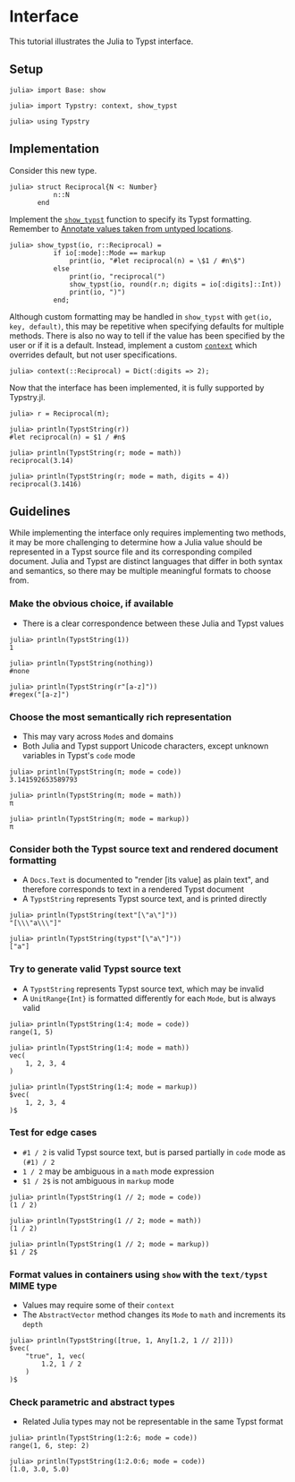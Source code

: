 
# Interface

This tutorial illustrates the Julia to Typst interface.

## Setup

```jldoctest 1
julia> import Base: show

julia> import Typstry: context, show_typst

julia> using Typstry
```

## Implementation

Consider this new type.

```jldoctest 1
julia> struct Reciprocal{N <: Number}
           n::N
       end
```

Implement the [`show_typst`](@ref) function to specify its Typst formatting.
Remember to [Annotate values taken from untyped locations](https://docs.julialang.org/en/v1/manual/performance-tips/#Annotate-values-taken-from-untyped-locations).

```jldoctest 1
julia> show_typst(io, r::Reciprocal) =
           if io[:mode]::Mode == markup
               print(io, "#let reciprocal(n) = \$1 / #n\$")
           else
               print(io, "reciprocal(")
               show_typst(io, round(r.n; digits = io[:digits]::Int))
               print(io, ")")
           end;
```

Although custom formatting may be handled in `show_typst` with `get(io, key, default)`,
this may be repetitive when specifying defaults for multiple methods.
There is also no way to tell if the value has been
specified by the user or if it is a default.
Instead, implement a custom [`context`](@ref) which overrides default,
but not user specifications.

```jldoctest 1
julia> context(::Reciprocal) = Dict(:digits => 2);
```

Now that the interface has been implemented, it is fully supported by Typstry.jl.

```jldoctest 1
julia> r = Reciprocal(π);

julia> println(TypstString(r))
#let reciprocal(n) = $1 / #n$

julia> println(TypstString(r; mode = math))
reciprocal(3.14)

julia> println(TypstString(r; mode = math, digits = 4))
reciprocal(3.1416)
```

## Guidelines

While implementing the interface only requires implementing two methods,
it may be more challenging to determine how a Julia value should be
represented in a Typst source file and its corresponding compiled document.
Julia and Typst are distinct languages that differ in both syntax and semantics,
so there may be multiple meaningful formats to choose from.

### Make the obvious choice, if available

- There is a clear correspondence between these Julia and Typst values

```jldoctest 1
julia> println(TypstString(1))
1

julia> println(TypstString(nothing))
#none

julia> println(TypstString(r"[a-z]"))
#regex("[a-z]")
```

### Choose the most semantically rich representation

- This may vary across `Mode`s and domains
- Both Julia and Typst support Unicode characters, except unknown variables in Typst's `code` mode

```jldoctest 1
julia> println(TypstString(π; mode = code))
3.141592653589793

julia> println(TypstString(π; mode = math))
π

julia> println(TypstString(π; mode = markup))
π
```

### Consider both the Typst source text and rendered document formatting

- A `Docs.Text` is documented to "render [its value] as plain text", and therefore corresponds to text in a rendered Typst document
- A `TypstString` represents Typst source text, and is printed directly

```jldoctest 1
julia> println(TypstString(text"[\"a\"]"))
"[\\\"a\\\"]"

julia> println(TypstString(typst"[\"a\"]"))
["a"]
```

### Try to generate valid Typst source text

- A `TypstString` represents Typst source text, which may be invalid
- A `UnitRange{Int}` is formatted differently for each `Mode`, but is always valid

```jldoctest 1
julia> println(TypstString(1:4; mode = code))
range(1, 5)

julia> println(TypstString(1:4; mode = math))
vec(
    1, 2, 3, 4
)

julia> println(TypstString(1:4; mode = markup))
$vec(
    1, 2, 3, 4
)$
```

### Test for edge cases

- `#1 / 2` is valid Typst source text, but is parsed partially in `code` mode as `(#1) / 2`
- `1 / 2` may be ambiguous in a `math` mode expression
- `$1 / 2$` is not ambiguous in `markup` mode

```jldoctest 1
julia> println(TypstString(1 // 2; mode = code))
(1 / 2)

julia> println(TypstString(1 // 2; mode = math))
(1 / 2)

julia> println(TypstString(1 // 2; mode = markup))
$1 / 2$
```

### Format values in containers using `show` with the `text/typst` MIME type

- Values may require some of their `context`
- The `AbstractVector` method changes its `Mode` to `math` and increments its `depth`

```jldoctest 1
julia> println(TypstString([true, 1, Any[1.2, 1 // 2]]))
$vec(
    "true", 1, vec(
        1.2, 1 / 2
    )
)$
```

### Check parametric and abstract types

- Related Julia types may not be representable in the same Typst format

```jldoctest 1
julia> println(TypstString(1:2:6; mode = code))
range(1, 6, step: 2)

julia> println(TypstString(1:2.0:6; mode = code))
(1.0, 3.0, 5.0)
```
